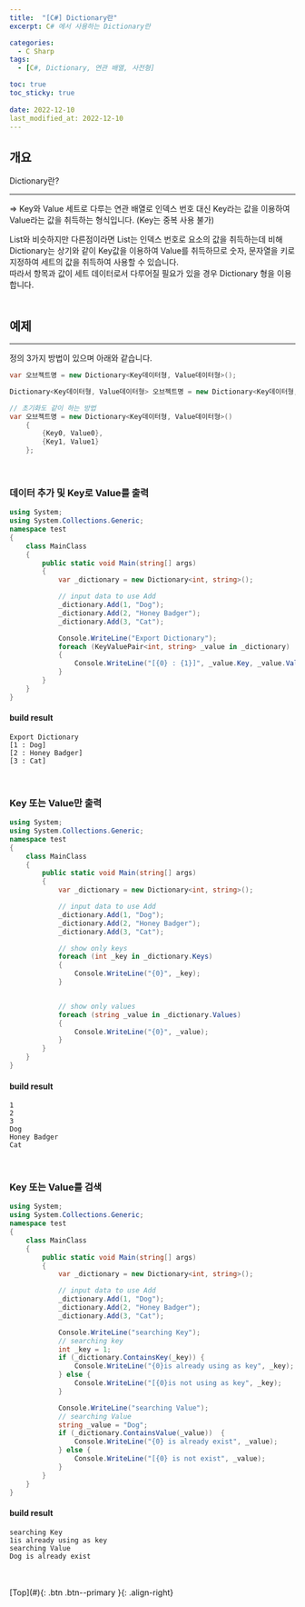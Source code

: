 ```yaml
---
title:  "[C#] Dictionary란"
excerpt: C# 에서 사용하는 Dictionary란

categories:
  - C Sharp
tags:
  - [C#, Dictionary, 연관 배열, 사전형]

toc: true
toc_sticky: true
 
date: 2022-12-10
last_modified_at: 2022-12-10
---
```


## 개요
Dictionary란? <br>

--- 
=> Key와 Value 세트로 다루는 연관 배열로 인덱스 번호 대신 Key라는 값을 이용하여 Value라는 값을 취득하는 형식입니다. (Key는 중복 사용 불가)<br>

List와 비슷하지만 다른점이라면 List는 인덱스 번호로 요소의 값을 취득하는데 비해<br>
Dictionary는 상기와 같이 Key값을 이용하여 Value를 취득하므로 숫자, 문자열을 키로 지정하여 세트의 값을 취득하여 사용할 수 있습니다.<br>
따라서 항목과 값이 세트 데이터로서 다루어질 필요가 있을 경우 Dictionary 형을 이용합니다.
<br><br>

## 예제
--- 

정의
3가지 방법이 있으며 아래와 같습니다.
``` C#
var 오브젝트명 = new Dictionary<Key데이터형, Value데이터형>();
``` 

``` C#
Dictionary<Key데이터형, Value데이터형> 오브젝트명 = new Dictionary<Key데이터형, Value데이터형>()
``` 

``` C#
// 초기화도 같이 하는 방법
var 오브젝트명 = new Dictionary<Key데이터형, Value데이터형>()
    {
        {Key0, Value0},
        {Key1, Value1}
    };
``` 

<br>

### 데이터 추가 및 Key로 Value를 출력
``` C#
using System;
using System.Collections.Generic;
namespace test
{
    class MainClass
    {
        public static void Main(string[] args)
        {
            var _dictionary = new Dictionary<int, string>();

            // input data to use Add
            _dictionary.Add(1, "Dog");
            _dictionary.Add(2, "Honey Badger");
            _dictionary.Add(3, "Cat");

            Console.WriteLine("Export Dictionary");
            foreach (KeyValuePair<int, string> _value in _dictionary)
            {
                Console.WriteLine("[{0} : {1}]", _value.Key, _value.Value);
            }
        }
    }
}
```

####  build result

```
Export Dictionary
[1 : Dog]
[2 : Honey Badger]
[3 : Cat]
```
<br>

### Key 또는 Value만 출력
``` C#
using System;
using System.Collections.Generic;
namespace test
{
    class MainClass
    {
        public static void Main(string[] args)
        {
            var _dictionary = new Dictionary<int, string>();

            // input data to use Add
            _dictionary.Add(1, "Dog");
            _dictionary.Add(2, "Honey Badger");
            _dictionary.Add(3, "Cat");

            // show only keys
            foreach (int _key in _dictionary.Keys)
            {
                Console.WriteLine("{0}", _key);
            }


            // show only values
            foreach (string _value in _dictionary.Values)
            {
                Console.WriteLine("{0}", _value);
            }
        }
    }
}
```

#### build result

```
1
2
3
Dog
Honey Badger
Cat
```
<br>

### Key 또는 Value를 검색
``` C#
using System;
using System.Collections.Generic;
namespace test
{
    class MainClass
    {
        public static void Main(string[] args)
        {
            var _dictionary = new Dictionary<int, string>();

            // input data to use Add
            _dictionary.Add(1, "Dog");
            _dictionary.Add(2, "Honey Badger");
            _dictionary.Add(3, "Cat");

            Console.WriteLine("searching Key");
            // searching key
            int _key = 1;
            if (_dictionary.ContainsKey(_key)) {
                Console.WriteLine("{0}is already using as key", _key);
            } else {
                Console.WriteLine("[{0}is not using as key", _key);
            }

            Console.WriteLine("searching Value");
            // searching Value
            string _value = "Dog";
            if (_dictionary.ContainsValue(_value))  {
                Console.WriteLine("{0} is already exist", _value);
            } else {
                Console.WriteLine("[{0} is not exist", _value);
            }
        }
    }
}
```

#### build result

```
searching Key
1is already using as key
searching Value
Dog is already exist
```
<br>



<br>
[Top](#){: .btn .btn--primary }{: .align-right}
